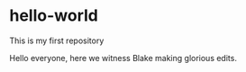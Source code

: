 hello-world
===========

This is my first repository

Hello everyone, here we witness Blake making glorious edits.
